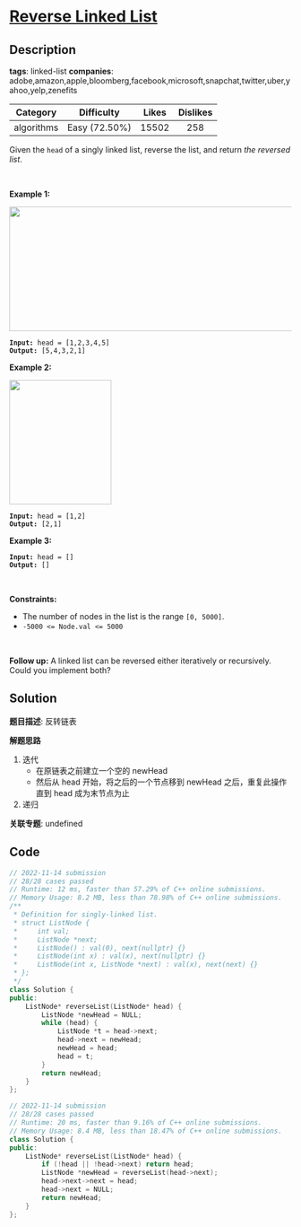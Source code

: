 # [Reverse Linked List](https://leetcode.com/problems/reverse-linked-list/description/)

## Description

**tags**: linked-list
**companies**: adobe,amazon,apple,bloomberg,facebook,microsoft,snapchat,twitter,uber,yahoo,yelp,zenefits

|  Category  |  Difficulty   | Likes | Dislikes |
| :--------: | :-----------: | :---: | :------: |
| algorithms | Easy (72.50%) | 15502 |   258    |

<p>Given the <code>head</code> of a singly linked list, reverse the list, and return <em>the reversed list</em>.</p>

<p>&nbsp;</p>
<p><strong class="example">Example 1:</strong></p>
<img alt="" src="https://assets.leetcode.com/uploads/2021/02/19/rev1ex1.jpg" style="width: 542px; height: 222px;" />
<pre><code><strong>Input:</strong> head = [1,2,3,4,5]
<strong>Output:</strong> [5,4,3,2,1]</code></pre>

<p><strong class="example">Example 2:</strong></p>
<img alt="" src="https://assets.leetcode.com/uploads/2021/02/19/rev1ex2.jpg" style="width: 182px; height: 222px;" />
<pre><code><strong>Input:</strong> head = [1,2]
<strong>Output:</strong> [2,1]</code></pre>

<p><strong class="example">Example 3:</strong></p>

<pre><code><strong>Input:</strong> head = []
<strong>Output:</strong> []</code></pre>

<p>&nbsp;</p>
<p><strong>Constraints:</strong></p>

<ul>
  <li>The number of nodes in the list is the range <code>[0, 5000]</code>.</li>
  <li><code>-5000 &lt;= Node.val &lt;= 5000</code></li>
</ul>

<p>&nbsp;</p>
<p><strong>Follow up:</strong> A linked list can be reversed either iteratively or recursively. Could you implement both?</p>

## Solution

**题目描述**: 反转链表

**解题思路**

1. 迭代
   - 在原链表之前建立一个空的 newHead
   - 然后从 head 开始，将之后的一个节点移到 newHead 之后，重复此操作直到 head 成为末节点为止
2. 递归

**关联专题**: undefined

## Code

```cpp
// 2022-11-14 submission
// 28/28 cases passed
// Runtime: 12 ms, faster than 57.29% of C++ online submissions.
// Memory Usage: 8.2 MB, less than 78.98% of C++ online submissions.
/**
 * Definition for singly-linked list.
 * struct ListNode {
 *     int val;
 *     ListNode *next;
 *     ListNode() : val(0), next(nullptr) {}
 *     ListNode(int x) : val(x), next(nullptr) {}
 *     ListNode(int x, ListNode *next) : val(x), next(next) {}
 * };
 */
class Solution {
public:
    ListNode* reverseList(ListNode* head) {
        ListNode *newHead = NULL;
        while (head) {
            ListNode *t = head->next;
            head->next = newHead;
            newHead = head;
            head = t;
        }
        return newHead;
    }
};
```

```cpp
// 2022-11-14 submission
// 28/28 cases passed
// Runtime: 20 ms, faster than 9.16% of C++ online submissions.
// Memory Usage: 8.4 MB, less than 18.47% of C++ online submissions.
class Solution {
public:
    ListNode* reverseList(ListNode* head) {
        if (!head || !head->next) return head;
        ListNode *newHead = reverseList(head->next);
        head->next->next = head;
        head->next = NULL;
        return newHead;
    }
};
```
